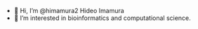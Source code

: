 - 👋 Hi, I’m @himamura2 Hideo Imamura
- 👀 I’m interested in bioinformatics and computational science.

<!---
himamura2/himamura2 is a ✨ special ✨ repository because its `README.md` (this file) appears on your GitHub profile.
You can click the Preview link to take a look at your changes.
--->
